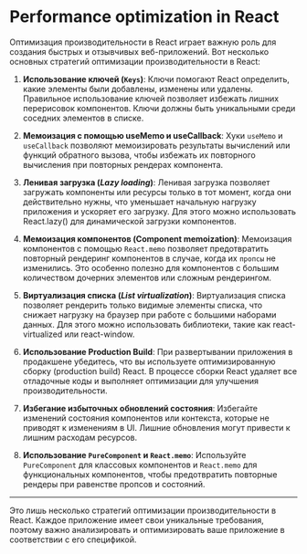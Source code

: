 # Performance optimization in React
Оптимизация производительности в React играет важную роль для создания быстрых и отзывчивых веб-приложений. Вот несколько основных стратегий оптимизации производительности в React:

1. **Использование ключей (`Keys`)**: Ключи помогают React определить, какие элементы были добавлены, изменены или удалены. Правильное использование ключей позволяет избежать лишних перерисовок компонентов. Ключи должны быть уникальными среди соседних элементов в списке.

2. **Мемоизация с помощью useMemo и useCallback**: Хуки `useMemo` и `useCallback` позволяют мемоизировать результаты вычислений или функций обратного вызова, чтобы избежать их повторного вычисления при повторных рендерах компонента.

3. **Ленивая загрузка (_Lazy loading_)**: Ленивая загрузка позволяет загружать компоненты или ресурсы только в тот момент, когда они действительно нужны, что уменьшает начальную нагрузку приложения и ускоряет его загрузку. Для этого можно использовать React.lazy() для динамической загрузки компонентов.

4. **Мемоизация компонентов (Component memoization)**: Мемоизация компонентов с помощью `React.memo` позволяет предотвратить повторный 
   рендеринг компонентов в случае, когда их `пропсы` не изменились. Это особенно полезно для компонентов с большим количеством дочерних элементов или сложным рендерингом.

5. **Виртуализация списка (_List virtualization_)**: Виртуализация списка позволяет рендерить только видимые элементы списка, что снижает нагрузку на браузер при работе с большими наборами данных. Для этого можно использовать библиотеки, такие как react-virtualized или react-window.

6. **Использование Production Build**: При развертывании приложения в продакшене убедитесь, что вы используете оптимизированную сборку (production build) React. В процессе сборки React удаляет все отладочные коды и выполняет оптимизации для улучшения производительности.

7. **Избегание избыточных обновлений состояния**: Избегайте изменений состояния компонентов или контекста, которые не приводят к изменениям в UI. Лишние обновления могут привести к лишним расходам ресурсов.

8. **Использование `PureComponent` и `React.memo`**: Используйте `PureComponent` для классовых компонентов и `React.memo` для функциональных компонентов, чтобы предотвратить повторные рендеры при равенстве пропсов и состояний.

---
Это лишь несколько стратегий оптимизации производительности в React. Каждое приложение имеет свои уникальные требования, поэтому важно анализировать и оптимизировать ваше приложение в соответствии с его спецификой.
